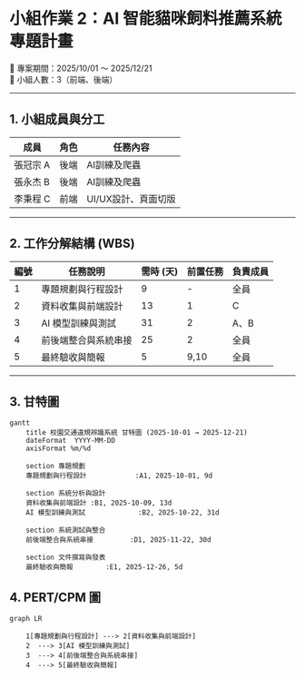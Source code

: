 # 小組作業 2：AI 智能貓咪飼料推薦系統專題計畫
📅 專案期間：2025/10/01 ～ 2025/12/21  
👥 小組人數：3（前端、後端）  

---

## 1. 小組成員與分工
| 成員 | 角色 | 任務內容 |
|------|------|----------|
|張冠宗 A | 後端 | AI訓練及爬蟲 |
|張永杰 B | 後端 | AI訓練及爬蟲 |
|李秉程 C | 前端 | UI/UX設計、頁面切版 |

---

## 2. 工作分解結構 (WBS)
| 編號 | 任務說明 | 需時 (天) | 前置任務 | 負責成員 |
|------|----------|-----------|-----------|----------|
| 1 | 專題規劃與行程設計 | 9 | - | 全員 |
| 2 | 資料收集與前端設計 | 13 | 1 | C |
| 3 | AI 模型訓練與測試 | 31 | 2 | A、B |
| 4 | 前後端整合與系統串接 | 25 | 2 | 全員 |
| 5 | 最終驗收與簡報 | 5 | 9,10 | 全員 |

---

## 3. 甘特圖
```mermaid
gantt
    title 校園交通違規辨識系統 甘特圖 (2025-10-01 → 2025-12-21)
    dateFormat  YYYY-MM-DD
    axisFormat %m/%d

    section 專題規劃
    專題規劃與行程設計            :A1, 2025-10-01, 9d

    section 系統分析與設計
    資料收集與前端設計 :B1, 2025-10-09, 13d
    AI 模型訓練與測試             :B2, 2025-10-22, 31d

    section 系統測試與整合
    前後端整合與系統串接         :D1, 2025-11-22, 30d

    section 文件撰寫與發表
    最終驗收與簡報        :E1, 2025-12-26, 5d
```

## 4. PERT/CPM 圖
```mermaid
graph LR

    1[專題規劃與行程設計] ---> 2[資料收集與前端設計]
    2  ---> 3[AI 模型訓練與測試]
    3  ---> 4[前後端整合與系統串接]
    4  ---> 5[最終驗收與簡報]
```


